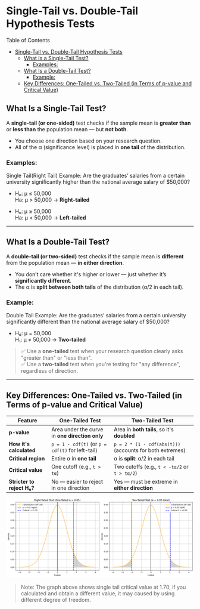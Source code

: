 # Single-Tail vs. Double-Tail Hypothesis Tests

Table of Contents

- [Single-Tail vs. Double-Tail Hypothesis Tests](#single-tail-vs-double-tail-hypothesis-tests)
  - [What Is a Single-Tail Test?](#what-is-a-single-tail-test)
    - [Examples:](#examples)
  - [What Is a Double-Tail Test?](#what-is-a-double-tail-test)
    - [Example:](#example)
  - [Key Differences: One-Tailed vs. Two-Tailed (in Terms of p-value and Critical Value)](#key-differences-one-tailed-vs-two-tailed-in-terms-of-p-value-and-critical-value)

## What Is a Single-Tail Test?

A **single-tail (or one-sided)** test checks if the sample mean is **greater than** or **less than** the population mean — but **not both**.

- You choose one direction based on your research question.
- All of the α (significance level) is placed in **one tail** of the distribution.

### Examples:

Single Tail(Right Tail) Example: Are the graduates’ salaries from a certain university significantly higher than the national average salary of $50,000?

- H₀: μ ≤ 50,000  
  Ha: μ > 50,000 → **Right-tailed**
  
- H₀: μ ≥ 50,000  
  Ha: μ < 50,000 → **Left-tailed**

---

## What Is a Double-Tail Test?

A **double-tail (or two-sided)** test checks if the sample mean is **different** from the population mean — **in either direction**.

- You don’t care whether it's higher or lower — just whether it’s **significantly different**.
- The α is **split between both tails** of the distribution (α/2 in each tail).

### Example:

Double Tail Example: Are the graduates’ salaries from a certain university significantly different than the national average salary of $50,000?

- H₀: μ = 50,000  
  H₁: μ ≠ 50,000 → **Two-tailed**


> ✅ Use a **one-tailed** test when your research question clearly asks "greater than" or "less than".  
> ✅ Use a **two-tailed** test when you're testing for "any difference", regardless of direction.
---

## Key Differences: One-Tailed vs. Two-Tailed (in Terms of p-value and Critical Value)

| Feature                   | One-Tailed Test                                  | Two-Tailed Test                                          |
|---------------------------|---------------------------------------------------|-----------------------------------------------------------|
| **p-value**               | Area under the curve in **one direction only**   | Area in **both tails**, so it's **doubled**               |
| **How it's calculated**   | `p = 1 - cdf(t)` (or `p = cdf(t)` for left-tail) | `p = 2 * (1 - cdf(abs(t)))` (accounts for both extremes) |
| **Critical region**       | Entire α in **one tail**                         | α is **split**: α/2 in each tail                         |
| **Critical value**        | One cutoff (e.g., `t > tα`)                      | Two cutoffs (e.g., `t < -tα/2` or `t > tα/2`)             |
| **Stricter to reject H₀?**| No — easier to reject in one direction           | Yes — must be extreme in **either direction**             |

<div align="center">
    <img src="./images/single-double-tail.png" alt="hypothesis" />
</div>

> Note: The graph above shows single tail critical value at 1.70, if you calculated and obtain a different value, it may caused by using different degree of freedom.